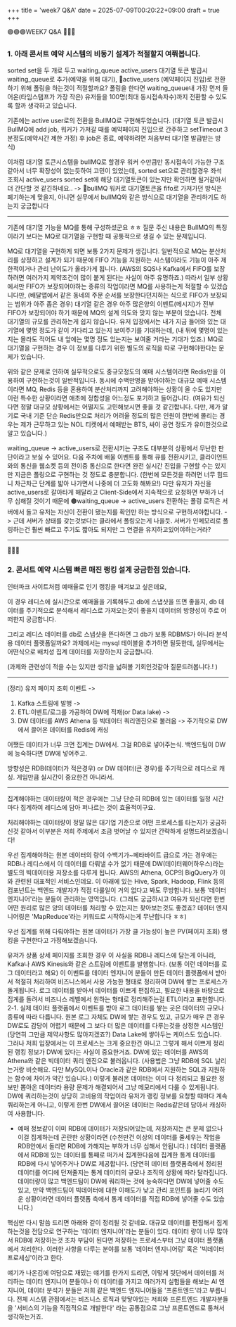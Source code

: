+++
title = 'week7 Q&A'
date = 2025-07-09T00:20:22+09:00
draft = true
+++

🟣🟣🟣WEEK7 Q&A
🥬🥬🥬
### 1. 아래 콘서트 예약 시스템의 비동기 설계가 적절할지 여쭤봅니다. 

sorted set을 두 개로 두고
waiting_queue
active_users
대기열 토큰 발급시 waiting_queue로 추가(예약을 위해 대기),
🔴active_users (예약페이지 진입)로 전환하기 위해 폴링을 하는것이 적절할까요?
폴링을 한다면 waiting_queue내 가장 먼저 들어온(타임스탬프가 가장 작은) 유저들을 100명(최대 동시접속자수)까지 전환할 수 있도록 할까 생각하고 있습니다.

기존에는 active user로의 전환을 BullMQ로 구현해두었습니다.
(대기열 토큰 발급시BullMQ에 add job, 
워커가 가져갈 때를 예약페이지 진입으로 간주하고 setTimeout 3분정도(예약시간 제한 가정) 후 job은 종료, 
예약하려면 처음부터 대기열 발급받는 방식)

이처럼 대기열 토큰시스템을 bullMQ로 할경우
워커 수만큼만 동시접속이 가능한 구조같아서 너무 확장성이 없는듯하여 고민이 있었는데, 
sorted set으로 관리할경우 
좌석 조회시 active_users sorted set에 해당 대기열토큰이 있는지만 확인하면 될거같아서 더 간단할 것 같긴하네요..
-> 🔴bullMQ 워커로 대기열토큰을 fifo로 가져가던 방식은 폐기하는게 맞을지,
아니면 실무에서 bullMQ와 같은 방식으로 대기열을 관리하기도 하는지 궁금합니다

-------------------------------------------------------------------

기존에 대기열 기능을 MQ를 통해 구성하셨군요 ㅎㅎ
질문 주신 내용은 BullMQ의 특징이라기 보다는 MQ로 대기열을 구현할 때 공통적으로 생길 수 있는 문제입니다.

MQ로 대기열을 구현하게 되면 보통 2가지 문제가 생깁니다.
일반적으로 MQ는 분산처리를 상정하고 설계가 되기 때문에 FIFO 기능을 지원하는 시스템이라도 기능이 아주 제한적이거나 관리 난이도가 올라가게 됩니다. (AWS의 SQS나 Kafka에서 FIFO를 보장하려면 여러가지 제약조건이 많이 붙게 된다는 사실이 아주 유명하죠.)
따라서 일부 상황에서만 FIFO가 보장되어야하는 종류의 작업이라면 MQ를 사용하는게 적절할 수 있겠습니다만, (배달앱에서 같은 동네의 주문 순서를 보장한다던지하는 식으로 FIFO가 보장되는 범위가 아주 좁은 경우) 대기열 같은 경우 아주 많은양의 이벤트(메시지)가 전부 FIFO가 보장되어야 하기 때문에 MQ의 설계 의도와 맞지 않는 부분이 있습니다.
전체 대기열의 규모를 관리하는게 쉽지 않습니다. 유저 입장에서는 내가 지금 들어와 있는 대기열에 몇명 정도가 같이 기다리고 있는지 보여주기를 기대하는데, (내 뒤에 몇명이 있는지는 몰라도 적어도 내 앞에는 몇명 정도 있는지는 보여줄 거라는 기대가 있죠.) MQ로 대기열을 구현하는 경우 이 정보를 다루기 위한 별도의 로직을 따로 구현해야한다는 문제가 있습니다.

위와 같은 문제로 인하여 실무적으로도 중규모정도의 예매 시스템이라면 Redis만을 이용하여 구현하는것이 일반적입니다. 동시에 수백만명을 받아야하는 대규모 예매 시스템이라면 MQ, Redis 등을 혼용하여 분산처리까지 고려해야하는 상황이 올 수도 있지만 이런 특수한 상황이라면 애초에 정합성을 어느정도 포기하고 들어갑니다. (여유가 되신다면 정말 대규모 상황에서는 어떨지도 고민해보시면 좋을 것 같긴합니다. 다만, 제가 알기로 국내 기준 단순 Redis만으로 처리가 어려울 정도의 많은 인원이 한번에 몰리는 경우는 제가 근무하고 있는 NOL 티켓에서 예매받는 BTS, 싸이 공연 정도가 유이한것으로 알고 있습니다.)

waiting_queue -> active_users로 전환시키는 구조도 대부분의 상황에서 무난한 판단이라고 보실 수 있어요.
다음 주차에 배울 이벤트를 통해 큐를 전환시키고, 클라이언트와의 통신을 웹소켓 등의 전이중 통신으로 한다면 완전 실시간 진입을 구현할 수는 있지만 지금은 폴링으로 구현하는 것 정도로 충분합니다. (한번에 모든것을 하려면 너무 힘드니 차근차근 단계를 밟아 나가면서 나중에 더 고도화 해봐요!)
다만 유저가 자신을 active_users로 갈아타게 해달라고 Client-Side에서 지속적으로 요청하면 부하가 너무 심해질 것이기 때문에 
🟠waiting_queue -> active_users 전환하는 폴링 로직은 서버에서 돌고 
유저는 자신이 전환이 됐는지를 확인만 하는 방식으로 구현하셔야합니다.
-> 근데 서버가 상태를 갖는것보다는 클라에서 폴링오는게 나을듯.
서버가 인메모리로 폴링하는건 훨씬 빠르고 주기도 짧아도 되지만 그 연결을 유지하고있어야하는거라?

-------------------------------------------------------------------
🥬🥬🥬
### 2. 콘서트 예약 시스템 빠른 매진 랭킹 설계 궁금한점 있습니다.

인터파크 사이트처럼 예매율로 인기 랭킹을 매겨보고 싶은데요,

이 경우 
레디스에 실시간으로 예매율을 기록해두고 db에 스냅샷을 뜨면 좋을지,
db 데이터를 주기적으로 분석해서 레디스로 가져오는것이 좋을지
데이터의 방향성이 주로 어떠한지 궁금합니다.

그리고 레디스 데이터를 db로 스냅샷을 뜬다하면 
그 db가 보통 RDBMS가 아니라 분석용 데이터 플랫폼일까요? 
과제에서는 mysql 테이블을 추가하면 될듯한데, 실무에서는 어떤식으로 배치성 집계 데이터를 저장하는지 궁금합니다. 

(과제와 관련성이 적을 수는 있지만 생각을 넓혀볼 기회인것같아 질문드려봅니다.! )

-------------------------------------------------------------------
(정리)
유저 페이지 조회 이벤트 -> 
1. Kafka 스트림에 발행 -> 
2. ETL:이벤트/로그를 가공하여 DW에 적재(or Data lake) -> 
3. DW 데이터를 AWS Athena 등 빅데이터 쿼리엔진으로 불러옴 ->
주기적으로 DW에서 끌어온 데이터를 Redis에 캐싱

어쨌든 데이터가 너무 크면 집계는 DW에서. 그걸 RDB로 넣어주는식.
백엔드팀이 DW에 능숙하다면 DW에 넣어주고.

방향성은 RDB(데이터가 적은경우) or DW 데이터(큰 경우)를 주기적으로 레디스로 캐싱.
게임만큼 실시간이 중요한건 아니라서. 

---
집계해야하는 데이터량이 적은 경우에는 그냥 단순히 RDB에 있는 데이터를 일정 시간마다 집계하여 레디스에 담아 퍼나르는 것이 효율적이구요.

처리해야하는 데이터량이 정말 많은 대기업 기준으로 어떤 프로세스를 타는지가 궁금하신것 같아서 이부분은 저희 주제에서 조금 벗어날 수 있지만 간략하게 설명드려보겠습니다!

우선 집계해야하는 원본 데이터의 량이 수백기가~페타바이트 급으로 가는 경우에는 RDB나 레디스에서 이 데이터를 다뤄낼 수가 없기 때문에 DW(데이터웨어하우스)라는 별도의 빅데이터용 저장소를 다루게 됩니다.
AWS의 Athena, GCP의 BigQuery가 이와 관련된 대표적인 서비스인데요. 이 아래에 있는 Hive, Spark, Hadoop, Flink 등의 컴포넌트는 백엔드 개발자가 직접 다룰일이 거의 없다고 봐도 무방합니다. 보통 '데이터 엔지니어'라는 분들이 관리하는 영역입니다. (그래도 궁금하시고 여유가 되신다면 한번 어떤 원리로 많은 양의 데이터를 처리할 수 있는지는 찾아보는것도 좋겠죠? 데이터 엔지니어링은 'MapReduce'라는 키워드로 시작하시는게 무난합니다 ㅎㅎ)

우선 집계를 위해 다뤄야하는 원본 데이터가 가장 클 가능성이 높은 PV(페이지 조회) 랭킹을 구현한다고 가정해보겠습니다.

유저가 상품 상세 페이지를 조회한 경우 이 사실을 RDB나 레디스에 담는게 아니라, Kafka나 AWS Kinesis와 같은 스트림에 이벤트를 발행합니다. (보통 이런 데이터를 로그 데이터라고 해요)
이 이벤트를 데이터 엔지니어 분들이 만든 데이터 플랫폼에서 받아서 적절히 처리하여 비즈니스에서 사용 가능한 형태로 정리하여 DW에 쌓는 프로세스가 돌게됩니다. 로그 데이터를 받아서 데이터를 이쁘게 편집하고, 필요한 내용을 바탕으로 집계를 돌려서 비즈니스 레벨에서 원하는 형태로 정리해주는걸 ETL이라고 표현합니다.
2-1. 실제 데이터 플랫폼에서 이벤트를 받아 로그 데이터를 쌓는 곳은 데이터의 규모나 종류에 따라 다릅니다. 원본 로그 자체도 DW에 쌓는 경우도 있고, 규모가 매우 큰 경우 DW로도 감당이 어렵기 때문에 그 보다 더 많은 데이터를 다루는것을 상정한 시스템인 (당연히 그만큼 제약사항도 많아지겠죠?) Data Lake에 쌓아두는 케이스도 있습니다. 그러나 저희 입장에서는 이 프로세스는 크게 중요한건 아니고 그렇게 해서 이쁘게 정리된 랭킹 정보가 DW에 있다는 사실이 중요한거죠.
DW에 있는 데이터를 AWS의 Athena와 같은 빅데이터 쿼리 엔진으로 불러옵니다. (사용법은 그냥 RDB에 SQL 날리는거랑 비슷해요. 다만 MySQL이나 Oracle과 같은 RDB에서 지원하는 SQL과 지원하는 함수에 차이가 약간 있습니다.)
이렇게 불러온 데이터는 이미 다 정리되고 필요한 정보만 뽑아온 데이터라 용량 문제가 해결되어서 그냥 메모리에서 다룰 수 있게됩니다.
DW에 쿼리하는것이 상당히 고비용의 작업이라 유저가 랭킹 정보를 요청할 때마다 계속 쿼리하는게 아니고, 이렇게 한번 DW에서 끌어온 데이터는 Redis같은데 담아서 캐싱하여 사용합니다.

+ 예매 정보같이 이미 RDB에 데이터가 저장되어있는데, 저장까지는 큰 문제 없으나 이걸 집계하는데 곤란한 상황이라면 (수천만건 이상의 데이터를 줄세우는 작업을 RDB안에서 돌리면 RDB에 가해지는 부하가 너무 심해서 안됩니다.) 데이터 플랫폼에서 RDB에 있는 데이터를 통째로 떠가서 집계한다음에 집계한 통계 데이터를 RDB에 다시 넣어주거나 DW로 제공합니다.
(당연히 데이터 플랫폼측에서 정리된 데이터를 어디에 던져줄지는 통계 데이터의 규모나 조직의 상황에 따라 달라집니다. 데이터량이 많고 백엔드팀이 DW에 쿼리하는 것에 능숙하다면 DW에 넣어줄 수도 있고, 만약 백엔드팀이 빅데이터에 대한 이해도가 낮고 관리 포인트를 늘리기 어려운 상황이라면 데이터 플랫폼 측에서 통계 데이터를 직접 RDB에 넣어줄 수도 있습니다.)

핵심만 다시 말씀 드리면 아래와 같이 정리될 것 같네요.
대규모 데이터를 편집해서 집계하는것을 전담으로 연구하는 '데이터 엔지니어'라는 분들이 있다.
데이터 량이 너무 많아서 RDB에 저장하는것 조차 부담이 된다면 저장하는 프로세스부터 그냥 데이터 플랫폼에서 처리한다.
이러한 사항을 다루는 분야를 보통 '데이터 엔지니어링' 혹은 '빅데이터 프로세싱'이라고 한다.


얘기가 나온김에 여담으로 재밌는 얘기를 한가지 드리면, 이렇게 뒷단에서 데이터를 처리하는 데이터 엔지니어 분들이나 이 데이터를 가지고 여러가지 실험들을 해보는 AI 엔지니어, 데이터 분석가 분들은 저희 같은 백엔드 엔지니어들을 '프론트엔드'라고 부릅니다.
전체 시스템 관점에서는 비즈니스 로직과 맞닿아있는 저희와 프론트엔드 개발자분들을 '서비스의 기능을 직접적으로 개발한다' 라는 공통점으로 그냥 프론트엔드로 퉁쳐서 생각하는거죠.